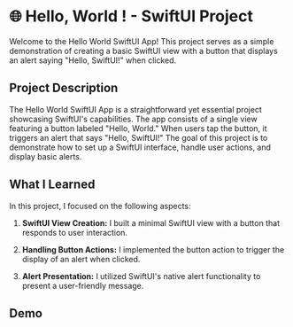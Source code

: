 # 🌐 Hello, World ! - SwiftUI Project

Welcome to the Hello World SwiftUI App! This project serves as a simple demonstration of creating a basic SwiftUI view with a button that displays an alert saying "Hello, SwiftUI!" when clicked.

## Project Description

The Hello World SwiftUI App is a straightforward yet essential project showcasing SwiftUI's capabilities. The app consists of a single view featuring a button labeled "Hello, World." When users tap the button, it triggers an alert that says "Hello, SwiftUI!" The goal of this project is to demonstrate how to set up a SwiftUI interface, handle user actions, and display basic alerts.
  
## What I Learned

In this project, I focused on the following aspects:

1. **SwiftUI View Creation:** I built a minimal SwiftUI view with a button that responds to user interaction.

2. **Handling Button Actions:** I implemented the button action to trigger the display of an alert when clicked.

3. **Alert Presentation:** I utilized SwiftUI's native alert functionality to present a user-friendly message.

## Demo
